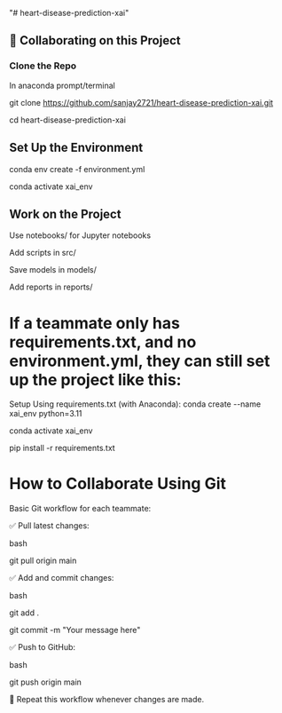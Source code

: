 "# heart-disease-prediction-xai" 
## 👥 Collaborating on this Project

### Clone the Repo
In anaconda prompt/terminal

git clone https://github.com/sanjay2721/heart-disease-prediction-xai.git

cd heart-disease-prediction-xai
## Set Up the Environment
conda env create -f environment.yml

conda activate xai_env

## Work on the Project
Use notebooks/ for Jupyter notebooks

Add scripts in src/

Save models in models/

Add reports in reports/

# If a teammate only has requirements.txt, and no environment.yml, they can still set up the project like this:
 Setup Using requirements.txt (with Anaconda):
conda create --name xai_env python=3.11

conda activate xai_env

pip install -r requirements.txt


# How to Collaborate Using Git
Basic Git workflow for each teammate:

✅ Pull latest changes:

bash

git pull origin main

✅ Add and commit changes:

bash

git add .

git commit -m "Your message here"

✅ Push to GitHub:

bash

git push origin main

🔁 Repeat this workflow whenever changes are made.
